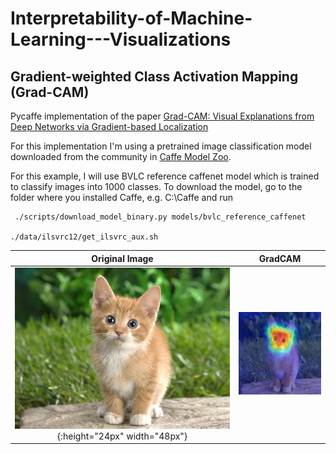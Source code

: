 # Interpretability-of-Machine-Learning---Visualizations

## Gradient-weighted Class Activation Mapping (Grad-CAM) 

Pycaffe implementation of the paper [Grad-CAM: Visual Explanations from Deep Networks via Gradient-based Localization](https://arxiv.org/abs/1610.02391)

For this implementation I'm using a pretrained image classification model downloaded from the community in [Caffe Model Zoo](https://github.com/BVLC/caffe/wiki/Model-Zoo).

For this example, I will use BVLC reference caffenet model which is trained to classify images into 1000 classes. To download the model, go to the folder where you installed Caffe, e.g. C:\Caffe and run
```
 ./scripts/download_model_binary.py models/bvlc_reference_caffenet
 
./data/ilsvrc12/get_ilsvrc_aux.sh
```
Original Image                                                   |  GradCAM
:---------------------------------------------------------------:|:-------------------------:
![test](/images/cat.jpg){:height="24px" width="48px"}  |  ![test](/results/catgradCAM.png)

